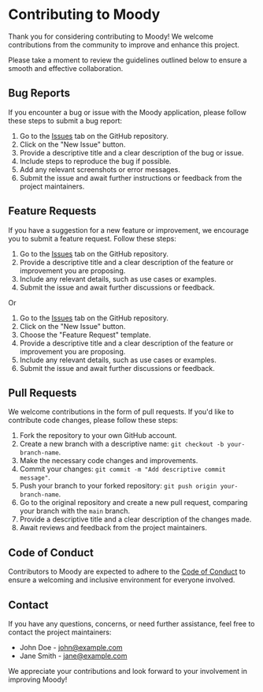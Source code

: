 # Contributing to Moody

Thank you for considering contributing to Moody! We welcome contributions from the community to improve and enhance this project.

Please take a moment to review the guidelines outlined below to ensure a smooth and effective collaboration.

## Bug Reports

If you encounter a bug or issue with the Moody application, please follow these steps to submit a bug report:

1. Go to the [Issues](https://github.com/pritiyadav888/seren_book_recommender/issues) tab on the GitHub repository.
2. Click on the "New Issue" button.
3. Provide a descriptive title and a clear description of the bug or issue.
4. Include steps to reproduce the bug if possible.
5. Add any relevant screenshots or error messages.
6. Submit the issue and await further instructions or feedback from the project maintainers.

## Feature Requests

If you have a suggestion for a new feature or improvement, we encourage you to submit a feature request. Follow these steps:

1. Go to the [Issues](https://github.com/pritiyadav888/seren_book_recommender/issues/new?assignees=&labels=feature+request&template=feature_request.md&title=) tab on the GitHub repository.
1. Provide a descriptive title and a clear description of the feature or improvement you are proposing.
2. Include any relevant details, such as use cases or examples.
3. Submit the issue and await further discussions or feedback.

Or

1. Go to the [Issues](https://github.com/pritiyadav888/seren_book_recommender/issues) tab on the GitHub repository.
2. Click on the "New Issue" button.
3. Choose the "Feature Request" template.
4. Provide a descriptive title and a clear description of the feature or improvement you are proposing.
5. Include any relevant details, such as use cases or examples.
6. Submit the issue and await further discussions or feedback. 



## Pull Requests

We welcome contributions in the form of pull requests. If you'd like to contribute code changes, please follow these steps:

1. Fork the repository to your own GitHub account.
2. Create a new branch with a descriptive name: `git checkout -b your-branch-name`.
3. Make the necessary code changes and improvements.
4. Commit your changes: `git commit -m "Add descriptive commit message"`.
5. Push your branch to your forked repository: `git push origin your-branch-name`.
6. Go to the original repository and create a new pull request, comparing your branch with the `main` branch.
7. Provide a descriptive title and a clear description of the changes made.
8. Await reviews and feedback from the project maintainers.

## Code of Conduct

Contributors to Moody are expected to adhere to the [Code of Conduct](CODE_OF_CONDUCT.md) to ensure a welcoming and inclusive environment for everyone involved.

## Contact

If you have any questions, concerns, or need further assistance, feel free to contact the project maintainers:

- John Doe - john@example.com
- Jane Smith - jane@example.com

We appreciate your contributions and look forward to your involvement in improving Moody!

